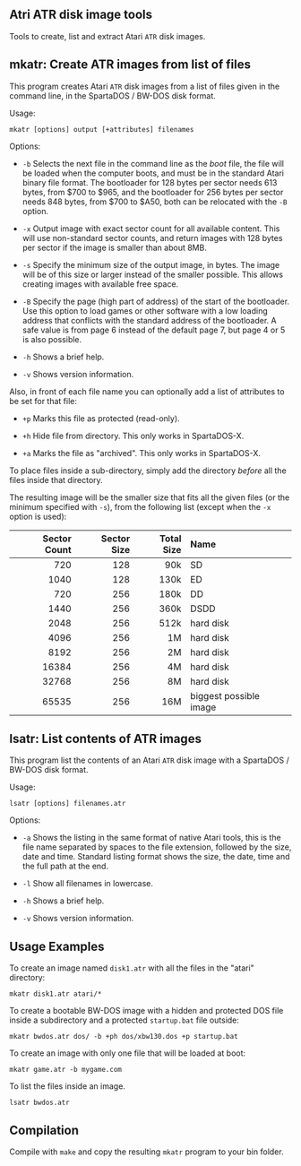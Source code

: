 Atri ATR disk image tools
-------------------------

Tools to create, list and extract Atari `ATR` disk images.

mkatr: Create ATR images from list of files
-------------------------------------------

This program creates Atari `ATR` disk images from a list of files given
in the command line, in the SpartaDOS / BW-DOS disk format.

Usage:

    mkatr [options] output [+attributes] filenames

Options:

- `-b`  Selects the next file in the command line as the _boot_ file,
        the file will be loaded when the computer boots, and must be
        in the standard Atari binary file format.
        The bootloader for 128 bytes per sector needs 613 bytes, from $700 to
        $965, and the bootloader for 256 bytes per sector needs 848 bytes, from
        $700 to $A50, both can be relocated with the `-B` option.

- `-x`  Output image with exact sector count for all available content.
        This will use non-standard sector counts, and return images with
        128 bytes per sector if the image is smaller than about 8MB.

- `-s`  Specify the minimum size of the output image, in bytes. The image
        will be of this size or larger instead of the smaller possible.
        This allows creating images with available free space.

- `-B`  Specify the page (high part of address) of the start of the bootloader.
        Use this option to load games or other software with a low loading
        address that conflicts with the standard address of the bootloader.  A
        safe value is from page 6 instead of the default page 7, but page 4 or
        5 is also possible.

- `-h`  Shows a brief help.

- `-v`  Shows version information.

Also, in front of each file name you can optionally add a list of attributes to
be set for that file:

- `+p`  Marks this file as protected (read-only).

- `+h`  Hide file from directory. This only works in SpartaDOS-X.

- `+a`  Marks the file as "archived". This only works in SpartaDOS-X.

To place files inside a sub-directory, simply add the directory *before*
all the files inside that directory.

The resulting image will be the smaller size that fits all the given files (or
the minimum specified with `-s`), from the following list (except when the `-x`
option is used):

| Sector Count | Sector Size | Total Size | Name                     |
|         ---: |        ---: |       ---: | :---                     |
|       720    |       128   |      90k   | SD                       |
|      1040    |       128   |     130k   | ED                       |
|       720    |       256   |     180k   | DD                       |
|      1440    |       256   |     360k   | DSDD                     |
|      2048    |       256   |     512k   | hard disk                |
|      4096    |       256   |       1M   | hard disk                |
|      8192    |       256   |       2M   | hard disk                |
|     16384    |       256   |       4M   | hard disk                |
|     32768    |       256   |       8M   | hard disk                |
|     65535    |       256   |      16M   | biggest possible image   |

lsatr: List contents of ATR images
----------------------------------

This program list the contents of an Atari `ATR` disk image with a SpartaDOS /
BW-DOS disk format.

Usage:

    lsatr [options] filenames.atr

Options:

- `-a`  Shows the listing in the same format of native Atari tools,
        this is the file name separated by spaces to the file extension,
        followed by the size, date and time.
        Standard listing format shows the size, the date, time and the full
        path at the end.

- `-l`  Show all filenames in lowercase.

- `-h`  Shows a brief help.

- `-v`  Shows version information.

Usage Examples
--------------

To create an image named `disk1.atr` with all the files in the "atari"
directory:

    mkatr disk1.atr atari/*

To create a bootable BW-DOS image with a hidden and protected DOS file inside
a subdirectory and a protected `startup.bat` file outside:

    mkatr bwdos.atr dos/ -b +ph dos/xbw130.dos +p startup.bat

To create an image with only one file that will be loaded at boot:

    mkatr game.atr -b mygame.com

To list the files inside an image.

    lsatr bwdos.atr

Compilation
-----------

Compile with `make` and copy the resulting `mkatr` program to your bin
folder.

